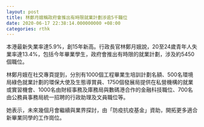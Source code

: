 ```yaml
---
layout: post
title: 林鄭月娥稱政府會推出有時限就業計劃涉逾5千職位
date: 2020-06-17 22:38:14.000000000 +08:00
categories: rthk
---
```


本港最新失業率達5.9%，創15年新高。行政長官林鄭月娥說，20至24歲青年人失業率達13.4%，包括今年畢業學生，政府會推出有時限的就業計劃，涉及約5450個職位。

林鄭月娥在社交專頁提到，分別有1000個工程畢業生培訓計劃名額、500名環境局綠色就業計劃的環保大使及生態導賞員、1750個發展局提供在私營機構的就業或實習機會、1000名由財經事務及庫務局與數碼港合作的金融科技職位、700名由公務員事務局統一招聘的行政助理及文員職位等。

她表示，未來幾個月會繼續與業界探討，由「防疫抗疫基金」資助，開拓更多適合新畢業同學的工作崗位。
